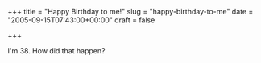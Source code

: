 +++
title = "Happy Birthday to me!"
slug = "happy-birthday-to-me"
date = "2005-09-15T07:43:00+00:00"
draft = false

+++

I'm 38. How did that happen?
